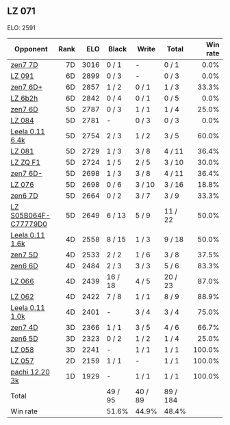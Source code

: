 ## LZ 071 ##

ELO: 2591

Opponent | Rank | ELO | Black | Write | Total | Win rate
---------|-----:|----:|-------|-------|-------|-------:
[zen7 7D](zen7%207D.md) | 7D | 3016 | 0 / 1 | - | 0 / 1 | 0.0%
[LZ 091](LZ%20091.md) | 6D | 2899 | 0 / 3 | - | 0 / 3 | 0.0%
[zen7 6D+](zen7%206D+.md) | 6D | 2857 | 1 / 2 | 0 / 1 | 1 / 3 | 33.3%
[LZ 6b2h](LZ%206b2h.md) | 6D | 2842 | 0 / 4 | 0 / 1 | 0 / 5 | 0.0%
[zen7 6D](zen7%206D.md) | 5D | 2787 | 0 / 3 | 1 / 1 | 1 / 4 | 25.0%
[LZ 084](LZ%20084.md) | 5D | 2781 | - | 0 / 3 | 0 / 3 | 0.0%
[Leela 0.11 6.4k](Leela%200.11%206.4k.md) | 5D | 2754 | 2 / 3 | 1 / 2 | 3 / 5 | 60.0%
[LZ 081](LZ%20081.md) | 5D | 2729 | 1 / 3 | 3 / 8 | 4 / 11 | 36.4%
[LZ ZQ F1](LZ%20ZQ%20F1.md) | 5D | 2724 | 1 / 5 | 2 / 5 | 3 / 10 | 30.0%
[zen7 6D-](zen7%206D-.md) | 5D | 2698 | 1 / 3 | 3 / 8 | 4 / 11 | 36.4%
[LZ 076](LZ%20076.md) | 5D | 2698 | 0 / 6 | 3 / 10 | 3 / 16 | 18.8%
[zen6 7D](zen6%207D.md) | 5D | 2664 | 0 / 2 | 3 / 7 | 3 / 9 | 33.3%
[LZ S05B064F-C77779D0](LZ%20S05B064F-C77779D0.md) | 5D | 2649 | 6 / 13 | 5 / 9 | 11 / 22 | 50.0%
[Leela 0.11 1.6k](Leela%200.11%201.6k.md) | 4D | 2558 | 8 / 15 | 1 / 3 | 9 / 18 | 50.0%
[zen7 5D](zen7%205D.md) | 4D | 2533 | 2 / 2 | 1 / 6 | 3 / 8 | 37.5%
[zen6 6D](zen6%206D.md) | 4D | 2484 | 2 / 3 | 3 / 3 | 5 / 6 | 83.3%
[LZ 066](LZ%20066.md) | 4D | 2439 | 16 / 18 | 4 / 5 | 20 / 23 | 87.0%
[LZ 062](LZ%20062.md) | 4D | 2422 | 7 / 8 | 1 / 1 | 8 / 9 | 88.9%
[Leela 0.11 1.0k](Leela%200.11%201.0k.md) | 4D | 2401 | - | 3 / 4 | 3 / 4 | 75.0%
[zen7 4D](zen7%204D.md) | 3D | 2366 | 1 / 1 | 3 / 5 | 4 / 6 | 66.7%
[zen6 5D](zen6%205D.md) | 3D | 2323 | 0 / 2 | 1 / 2 | 1 / 4 | 25.0%
[LZ 058](LZ%20058.md) | 3D | 2241 | - | 1 / 1 | 1 / 1 | 100.0%
[LZ 057](LZ%20057.md) | 2D | 2159 | 1 / 1 | - | 1 / 1 | 100.0%
[pachi 12.20 3k](pachi%2012.20%203k.md) | 1D | 1929 | - | 1 / 1 | 1 / 1 | 100.0%
Total | | | 49 / 95 | 40 / 89 | 89 / 184 | 
Win rate| | | 51.6% | 44.9% | 48.4% | 
